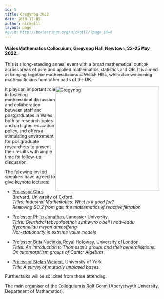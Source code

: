 ```yaml
---
id: 5
title: Gregynog 2022
date: 2018-11-05
author: nickgill
layout: page
#guid: http://boolesrings.org/nickgill/?page_id=4
---
```


#### Wales Mathematics Colloquium, Gregynog Hall, Newtown, 23-25 May 2022. 


This is a long-standing annual event with a broad mathematical outlook across areas of pure and applied mathematics, statistics and OR. It is aimed at bringing together mathematicians at Welsh HEIs, while also welcoming mathematicians from other parts of the UK.

<img style="float: right;" src="gregynog.jpg" width="340pt" alt="Gregynog" />

It plays an important role in fostering mathematical discussion and collaboration between staff and postgraduates in Wales, both on research topics and on higher education policy, and offers a stimulating environment for postgraduate researchers to present their results with ample time for follow-up discussion.

The following invited speakers have agreed to give keynote lectures:
- [Professor Chris Breward](https://people.maths.ox.ac.uk/breward/), University of Oxford.<BR>
     *Titles: Industrial Mathematics: What is it good for?<BR>*
             *Removing SO_2 from gas: the mathematics of reactive filtration*

- [Professor Philip Jonathan]( http://www.lancs.ac.uk/~jonathan/), Lancaster University.<BR>
      *Titles: Gwrthdroi tebygoliaethol: synhwyro o bell i nodweddu ffynonnellau nwyon atmosfferig<BR>*
               *Non-stationarity in extreme value models*
     
- [Professor Brita Nucinkis](https://pure.royalholloway.ac.uk/portal/en/persons/brita-nucinkis(1256195e-d48e-4e83-bc02-c50d77ab01a9).html), Royal Holloway, University of London.<BR>
      *Titles: An introduction to Thompson’s groups and their generalisations.<BR>*
              *On automorphism groups of Cantor Algebras*
      
- [Professor Stefan Weigert](https://www.york.ac.uk/maths/staff/stefan-weigert/), University of York.<BR>
      *Title: A survey of mutually unbiased bases.*


Further talks will be solicited from those attending.

The main organiser of the Colloquium is [Rolf Gohm](https://www.aber.ac.uk/en/maths/staff-profiles/listing/profile/rog/) (Aberystwyth University, Department of Mathematics).






